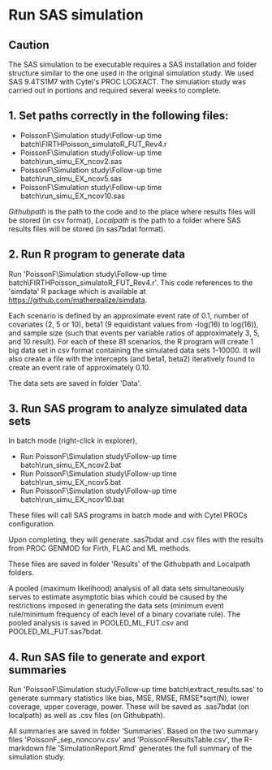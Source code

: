 # Run SAS simulation

## Caution

The SAS simulation to be executable requires a SAS installation and folder structure similar to the one used in the original simulation study. We used SAS 9.4TS1M7 with Cytel's PROC LOGXACT. The simulation study was carried out in portions and required several weeks to complete.

## 1. Set paths correctly in the following files:

* PoissonF\Simulation study\Follow-up time batch\FIRTHPoisson_simulatoR_FUT_Rev4.r
* PoissonF\Simulation study\Follow-up time batch\run_simu_EX_ncov2.sas
* PoissonF\Simulation study\Follow-up time batch\run_simu_EX_ncov5.sas
* PoissonF\Simulation study\Follow-up time batch\run_simu_EX_ncov10.sas

*Githubpath* is the path to the code and to the place where results files will be stored (in csv format),
*Localpath* is the path to a folder where SAS results files will be stored (in sas7bdat format).

## 2. Run R program to generate data

Run 'PoissonF\Simulation study\Follow-up time batch\FIRTHPoisson_simulatoR_FUT_Rev4.r'. This code references to the 'simdata' R package which is available at https://github.com/matherealize/simdata.

Each scenario is defined by an approximate event rate of 0.1,  number of covariates (2, 5 or 10), beta1 (9 equidistant values from -log(16) to log(16)), and sample size (such that events per variable ratios of approximately 3, 5, and 10 result). For each of these 81 scenarios, the R program will create 1 big data set in csv format containing the simulated data sets 1-10000. It will also create a file with the intercepts (and beta1, beta2) iteratively found to create an event rate of approximately 0.10.

The data sets are saved in folder 'Data'. 

## 3. Run SAS program to analyze simulated data sets

In batch mode (right-click in explorer),

* Run PoissonF\Simulation study\Follow-up time batch\run_simu_EX_ncov2.bat
* Run PoissonF\Simulation study\Follow-up time batch\run_simu_EX_ncov5.bat
* Run PoissonF\Simulation study\Follow-up time batch\run_simu_EX_ncov10.bat

These files will call SAS programs in batch mode and with Cytel PROCs configuration.

Upon completing, they will generate .sas7bdat and .csv files with the results from PROC GENMOD for Firth, FLAC and ML methods.

These files are saved in folder 'Results' of the Githubpath and Localpath folders.

A pooled (maximum likelihood) analysis of all data sets simultaneously serves to estimate asymptotic bias which could be caused by the restrictions
imposed in generating the data sets (minimum event rule/minimum frequency of each level of a binary covariate rule).
The pooled analysis is saved in POOLED_ML_FUT.csv and POOLED_ML_FUT.sas7bdat.

## 4. Run SAS file to generate and export summaries

Run 'PoissonF\Simulation study\Follow-up time batch\extract_results.sas' 
to generate summary statistics like 
bias, MSE, RMSE, RMSE*sqrt(N), lower coverage, upper coverage, power. 
These will be saved as .sas7bdat (on localpath) as well as .csv files (on Githubpath).

All summaries are saved in folder 'Summaries'. Based on the two summary files 'PoissonF_sep_nonconv.csv' and 'PoissonFResultsTable.csv', the R-markdown file 'SimulationReport.Rmd' generates the full summary of the simulation study.
